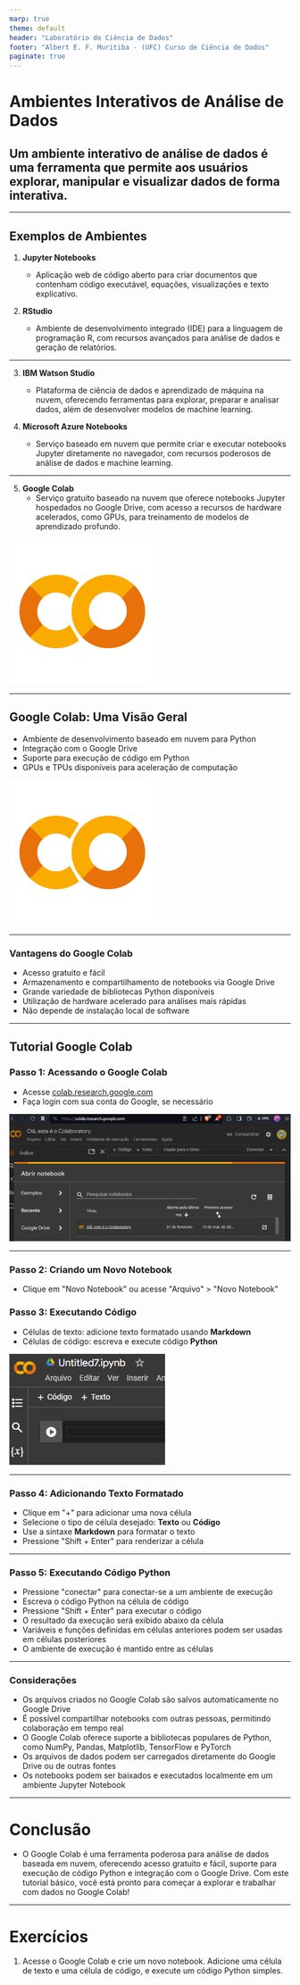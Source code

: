```yaml
---
marp: true
theme: default
header: "Laboratório de Ciência de Dados"
footer: "Albert E. F. Muritiba - (UFC) Curso de Ciência de Dados"
paginate: true
---
```


# Ambientes Interativos de Análise de Dados

## Um ambiente interativo de análise de dados é uma ferramenta que permite aos usuários explorar, manipular e visualizar dados de forma interativa. 


---
## Exemplos de Ambientes

1. **Jupyter Notebooks**
   - Aplicação web de código aberto para criar documentos que contenham código executável, equações, visualizações e texto explicativo.

2. **RStudio**
   - Ambiente de desenvolvimento integrado (IDE) para a linguagem de programação R, com recursos avançados para análise de dados e geração de relatórios.

---

3. **IBM Watson Studio**
   - Plataforma de ciência de dados e aprendizado de máquina na nuvem, oferecendo ferramentas para explorar, preparar e analisar dados, além de desenvolver modelos de machine learning.
  
4. **Microsoft Azure Notebooks**
   - Serviço baseado em nuvem que permite criar e executar notebooks Jupyter diretamente no navegador, com recursos poderosos de análise de dados e machine learning.

---

5. **Google Colab**
   - Serviço gratuito baseado na nuvem que oferece notebooks Jupyter hospedados no Google Drive, com acesso a recursos de hardware acelerados, como GPUs, para treinamento de modelos de aprendizado profundo.

![bg right:40% fit](images/colab.png)

---

## Google Colab: Uma Visão Geral

- Ambiente de desenvolvimento baseado em nuvem para Python
- Integração com o Google Drive
- Suporte para execução de código em Python
- GPUs e TPUs disponíveis para aceleração de computação

![bg right:40% fit](images/colab.png)

---

### Vantagens do Google Colab

- Acesso gratuito e fácil
- Armazenamento e compartilhamento de notebooks via Google Drive
- Grande variedade de bibliotecas Python disponíveis
- Utilização de hardware acelerado para análises mais rápidas
- Não depende de instalação local de software

---

## Tutorial Google Colab

### Passo 1: Acessando o Google Colab

- Acesse [colab.research.google.com](https://colab.research.google.com/)
- Faça login com sua conta do Google, se necessário

![bg right:50% fit](images/colab1.png)

---

### Passo 2: Criando um Novo Notebook

- Clique em "Novo Notebook" ou acesse "Arquivo" > "Novo Notebook"

### Passo 3: Executando Código

- Células de texto: adicione texto formatado usando **Markdown**
- Células de código: escreva e execute código **Python**

![bg h:300 right:30% fit](images/colab3.png)

---

### Passo 4: Adicionando Texto Formatado

- Clique em "+" para adicionar uma nova célula
- Selecione o tipo de célula desejado: **Texto** ou **Código**
- Use a sintaxe **Markdown** para formatar o texto
- Pressione "Shift + Enter" para renderizar a célula

---

### Passo 5: Executando Código Python

- Pressione "conectar" para conectar-se a um ambiente de execução
- Escreva o código Python na célula de código
- Pressione "Shift + Enter" para executar o código
- O resultado da execução será exibido abaixo da célula
- Variáveis e funções definidas em células anteriores podem ser usadas em células posteriores
- O ambiente de execução é mantido entre as células

---

### Considerações

- Os arquivos criados no Google Colab são salvos automaticamente no Google Drive
- É possível compartilhar notebooks com outras pessoas, permitindo colaboração em tempo real
- O Google Colab oferece suporte a bibliotecas populares de Python, como NumPy, Pandas, Matplotlib, TensorFlow e PyTorch
- Os arquivos de dados podem ser carregados diretamente do Google Drive ou de outras fontes
- Os notebooks podem ser baixados e executados localmente em um ambiente Jupyter Notebook

---


# Conclusão

- O Google Colab é uma ferramenta poderosa para análise de dados baseada em nuvem, oferecendo acesso gratuito e fácil, suporte para execução de código Python e integração com o Google Drive. Com este tutorial básico, você está pronto para começar a explorar e trabalhar com dados no Google Colab!

---

# Exercícios

1. Acesse o Google Colab e crie um novo notebook. Adicione uma célula de texto e uma célula de código, e execute um código Python simples.
 
